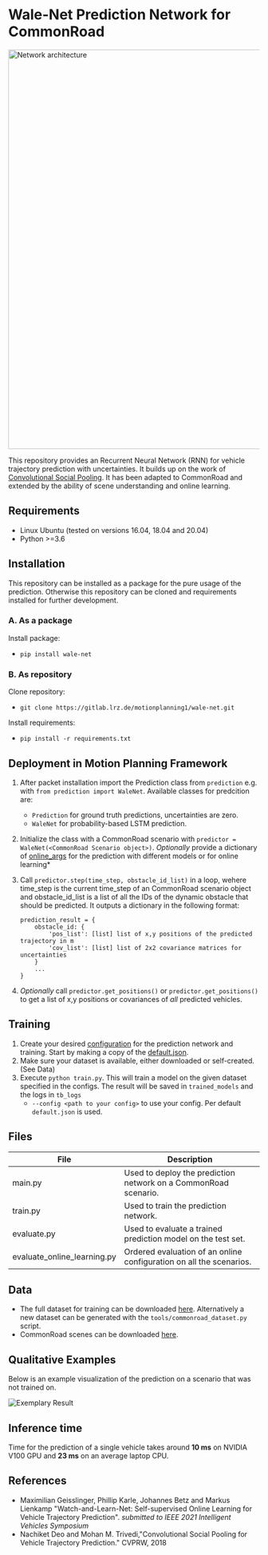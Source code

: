 # Wale-Net Prediction Network for CommonRoad

<img src="images/network_architecture.png" alt="Network architecture" width="800"/>

This repository provides an Recurrent Neural Network (RNN) for vehicle trajectory prediction with uncertainties. It builds up on the work of [Convolutional Social Pooling](https://github.com/nachiket92/conv-social-pooling). It has been adapted to CommonRoad and extended by the ability of scene understanding and online learning.
## Requirements

- Linux Ubuntu (tested on versions 16.04, 18.04 and 20.04)
- Python >=3.6

## Installation

This repository can be installed as a package for the pure usage of the prediction.
Otherwise this repository can be cloned and requirements installed for further development.
### A. As a package

Install package:
* `pip install wale-net`


### B. As repository

Clone repository:
* `git clone https://gitlab.lrz.de/motionplanning1/wale-net.git`

Install requirements:
* `pip install -r requirements.txt`


## Deployment in Motion Planning Framework

1. After packet installation import the Prediction class from  `prediction` e.g. with `from prediction import WaleNet`. Available classes for predcition are:
    * `Prediction` for ground truth predictions, uncertainties are zero.
    * `WaleNet` for probability-based LSTM prediction.
2. Initialize the class with a CommonRoad scenario with `predictor = WaleNet(<CommonRoad Scenario object>)`. *Optionally* provide a dictionary of [online_args](prediction/configs/online/README.md) for the prediction with different models or for online learning*
3. Call `predictor.step(time_step, obstacle_id_list)` in a loop, wehere time_step is the current time_step of an CommonRoad scenario object and obstacle_id_list is a list of all the IDs of the dynamic obstacle that should be predicted. 
It outputs a dictionary in the following format:
    ```
    prediction_result = {
        obstacle_id: {
            'pos_list': [list] list of x,y positions of the predicted trajectory in m
            'cov_list': [list] list of 2x2 covariance matrices for uncertainties
        }
        ...
    }
    ```


4. *Optionally* call `predictor.get_positions()` or `predictor.get_positions()` to get a list of x,y positions or covariances of *all* predicted vehicles.


## Training

1. Create your desired [configuration](configs/README.md) for the prediction network and training. Start by making a copy of the [default.json](configs/default.json). 
2. Make sure your dataset is available, either downloaded or self-created. (See Data)
3. Execute `python train.py`. This will train a model on the given dataset specified in the configs. The result will be saved in `trained_models` and the logs in `tb_logs`
    *  `--config <path to your config>` to use your config. Per default `default.json` is used.

## Files

| File | Description |
|----|----|
main.py | Used to deploy the prediction network on a CommonRoad scenario.
train.py   | Used to train the prediction network. 
evaluate.py | Used to evaluate a trained prediction model on the test set.
evaluate_online_learning.py | Ordered evaluation of an online configuration on all the scenarios.

## Data

* The full dataset for training can be downloaded [here](https://syncandshare.lrz.de/dl/fiRsZFzqZAxEkWZEBHYJnSAt/commonroad.zip). Alternatively a new dataset can be generated with the `tools/commonroad_dataset.py` script.
* CommonRoad scenes can be downloaded [here](https://gitlab.lrz.de/tum-cps/commonroad-scenarios).


## Qualitative Examples

Below is an example visualization of the prediction on a scenario that was not trained on. 

![Exemplary Result](images/exemplary_result.gif)

## Inference time

Time for the prediction of a single vehicle takes around **10 ms** on NVIDIA V100 GPU and **23 ms** on an average laptop CPU.

## References

* Maximilian Geisslinger, Phillip Karle, Johannes Betz and Markus Lienkamp "Watch-and-Learn-Net: Self-supervised Online Learning for Vehicle Trajectory Prediction". *submitted to IEEE 2021 Intelligent Vehicles Symposium*
* Nachiket Deo and Mohan M. Trivedi,"Convolutional Social Pooling for Vehicle Trajectory Prediction." CVPRW, 2018

